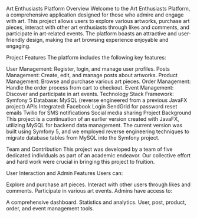 Art Enthusiasts Platform
Overview
Welcome to the Art Enthusiasts Platform, a comprehensive application designed for those who admire and engage with art. This project allows users to explore various artworks, purchase art pieces, interact with other art enthusiasts through likes and comments, and participate in art-related events. The platform boasts an attractive and user-friendly design, making the art browsing experience enjoyable and engaging.
 
Project Features
The platform includes the following key features:

User Management: Register, login, and manage user profiles.
Posts Management: Create, edit, and manage posts about artworks.
Product Management: Browse and purchase various art pieces.
Order Management: Handle the order process from cart to checkout.
Event Management: Discover and participate in art events.
Technology Stack
Framework: Symfony 5
Database: MySQL (reverse engineered from a previous JavaFX project)
APIs Integrated:
Facebook Login
SendGrid for password reset emails
Twilio for SMS notifications
Social media sharing
Project Background
This project is a continuation of an earlier version created with JavaFX, utilizing MySQL for backend data management. The current version was built using Symfony 5, and we employed reverse engineering techniques to migrate database tables from MySQL into the Symfony project.

Team and Contribution
This project was developed by a team of five dedicated individuals as part of an academic endeavor. Our collective effort and hard work were crucial in bringing this project to fruition.

User Interaction and Admin Features
Users can:

Explore and purchase art pieces.
Interact with other users through likes and comments.
Participate in various art events.
Admins have access to:

A comprehensive dashboard.
Statistics and analytics.
User, post, product, order, and event management tools.
